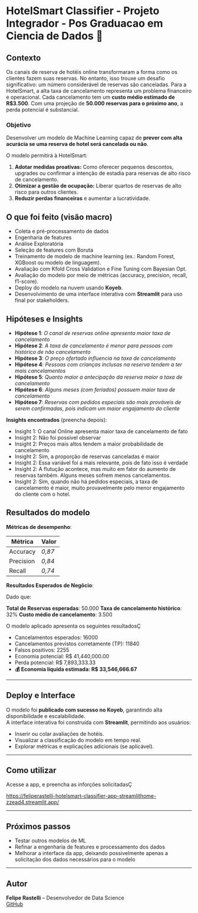 # HotelSmart Classifier - Projeto Integrador - Pos Graduacao em Ciencia de Dados 🏨

## Contexto

Os canais de reserva de hotéis online transformaram a forma como os clientes fazem suas reservas. No entanto, isso trouxe um desafio significativo: um número considerável de reservas são canceladas.
Para a HotelSmart, a alta taxa de cancelamento representa um problema financeiro e operacional. Cada cancelamento tem um **custo médio estimado de R$3.500**. Com uma projeção de **50.000 reservas para o próximo ano**, a perda potencial é substancial.

### Objetivo

Desenvolver um modelo de Machine Learning capaz de **prever com alta acurácia se uma reserva de hotel será cancelada ou não**. 

O modelo permitirá à HotelSmart:
1.  **Adotar medidas proativas:** Como oferecer pequenos descontos, upgrades ou confirmar a intenção de estadia para reservas de alto risco de cancelamento.
2.  **Otimizar a gestão de ocupação:** Liberar quartos de reservas de alto risco para outros clientes.
3.  **Reduzir perdas financeiras** e aumentar a lucratividade.

## O que foi feito (visão macro)

- Coleta e pré-processamento de dados
- Engenharia de features
- Análise Exploratória
- Seleção de features com Boruta
- Treinamento de modelo de machine learning (ex.: Random Forest, XGBoost ou modelo de linguagem).
- Avaliação com Kfold Cross Validation e Fine Tuning com Bayesian Opt.
- Avaliação do modelo por meio de métricas (accuracy, precision, recall, f1-score).
- Deploy do modelo na nuvem usando **Koyeb**.
- Desenvolvimento de uma interface interativa com **Streamlit** para uso final por stakeholders.

## Hipóteses e Insights

- **Hipótese 1**: *O canal de reservas online apresenta maior taxa de cancelamento*
- **Hipótese 2**: *A taxa de cancelamento é menor para pessoas com histórico de não cancelamento*
- **Hipótese 3**: *O preço ofertado influencia na taxa de cancelamento*
- **Hipótese 4**: *Pessoas com crianças inclusas na reserva tendem a ter mais cancelamentos*
- **Hipótese 5**: *Quanto maior a antecipação da reserva maior a taxa de cancelamento*
- **Hipótese 6**: *Alguns meses (com feriados) possuem maior taxa de cancelamento*
- **Hipótese 7**: *Reservas com pedidos especiais são mais prováveis de serem confirmadas, pois indicam um maior engajamento do cliente*

**Insights encontrados** (preencha depois):

- Insight 1: O canal Online apresenta maior taxa de cancelamento de fato
- Insight 2: Não foi possível observar
- Insight 2: Preços mais altos tendem a maior probabilidade de cancelamento
- Insight 2: Sim, a proporção de reservas canceladas é maior
- Insight 2: Essa variável foi a mais relevante, pois de fato isso é verdade
- Insight 2: A flutução acontece, mas muito em fator do aumento de reservas também. Alguns meses sofrem menos cancelamentos.
- Insight 2: Sim, quando não há pedidos especiais, a taxa de cancelamento é maior, muito provavelmente pelo menor engajamento do cliente com o hotel.

## Resultados do modelo

**Métricas de desempenho**:

| Métrica   | Valor         |
| --------- | ------------- |
| Accuracy  | *0,87* |
| Precision | *0,84* |
| Recall    | *0,74* |

**Resultados Esperados de Negõcio**:

Dado que:

**Total de Reservas esperadas**: 50.000
**Taxa de cancelamento histórico**: 32%
**Custo médio de cancelamento**: 3.500

O modelo aplicado apresenta os seguintes resultadosÇ

- Cancelamentos esperados: 16000
- Cancelamentos previstos corretamente (TP): 11840
- Falsos positivos: 2255
- Economia potencial: R$ 41,440,000.00
- Perda potencial: R$ 7,893,333.33
- **💰 Economia líquida estimada: R$ 33,546,666.67**

---

## Deploy e Interface

O modelo foi **publicado com sucesso no Koyeb**, garantindo alta disponibilidade e escalabilidade.\
A interface interativa foi construída com **Streamlit**, permitindo aos usuários:

- Inserir ou colar avaliações de hotéis.
- Visualizar a classificação do modelo em tempo real.
- Explorar métricas e explicações adicionais (se aplicável).

---

## Como utilizar

Acesse a app, e preencha as inforções solicitadasÇ

https://feliperastelli-hotelsmart-classifier-app-streamlithome-zzead4.streamlit.app/

---

## Próximos passos

- Testar outros modelos de ML
- Refinar a engenharia de features e processamento dos dados
- Melhorar a interface da app, deixando possivelmente apenas a solicitação dos dados necessários para o modelo
  
---

## Autor

**Felipe Rastelli** – Desenvolvedor de Data Science\
[GitHub](https://github.com/feliperastelli)


